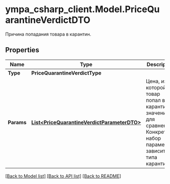 # ympa_csharp_client.Model.PriceQuarantineVerdictDTO
Причина попадания товара в карантин.

## Properties

Name | Type | Description | Notes
------------ | ------------- | ------------- | -------------
**Type** | **PriceQuarantineVerdictType** |  | [optional] 
**Params** | [**List&lt;PriceQuarantineVerdictParameterDTO&gt;**](PriceQuarantineVerdictParameterDTO.md) | Цена, из-за которой товар попал в карантин, и значения для сравнения. Конкретный набор параметров зависит от типа карантина. | 

[[Back to Model list]](../README.md#documentation-for-models) [[Back to API list]](../README.md#documentation-for-api-endpoints) [[Back to README]](../README.md)

